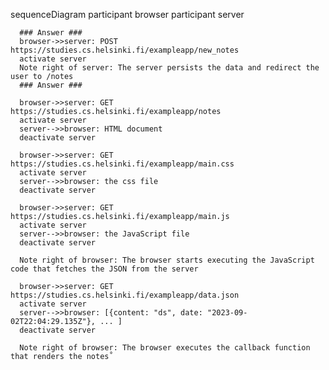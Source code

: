 sequenceDiagram
      participant browser
      participant server

      ### Answer ###
      browser->>server: POST https://studies.cs.helsinki.fi/exampleapp/new_notes
      activate server
      Note right of server: The server persists the data and redirect the user to /notes
      ### Answer ###

      browser->>server: GET https://studies.cs.helsinki.fi/exampleapp/notes
      activate server
      server-->>browser: HTML document
      deactivate server

      browser->>server: GET https://studies.cs.helsinki.fi/exampleapp/main.css
      activate server
      server-->>browser: the css file
      deactivate server

      browser->>server: GET https://studies.cs.helsinki.fi/exampleapp/main.js
      activate server
      server-->>browser: the JavaScript file
      deactivate server

      Note right of browser: The browser starts executing the JavaScript code that fetches the JSON from the server

      browser->>server: GET https://studies.cs.helsinki.fi/exampleapp/data.json
      activate server
      server-->>browser: [{content: "ds", date: "2023-09-02T22:04:29.135Z"}, ... ]
      deactivate server

      Note right of browser: The browser executes the callback function that renders the notes˚